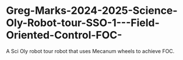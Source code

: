 # Greg-Marks-2024-2025-Science-Oly-Robot-tour-SSO-1---Field-Oriented-Control-FOC-
A Sci Oly robot tour robot that uses Mecanum wheels to achieve FOC.
